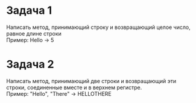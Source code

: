 # Задача 1  
Написать метод, принимающий строку и возвращающий целое число, равное  длине строки   
Пример: Hello -> 5

# Задача 2
Написать метод, принимающий две строки и  возвращающий эти строки, соединенные вместе и в верхнем регистре.  
Пример: "Hello", "There" ->  HELLOTHERE  


 










